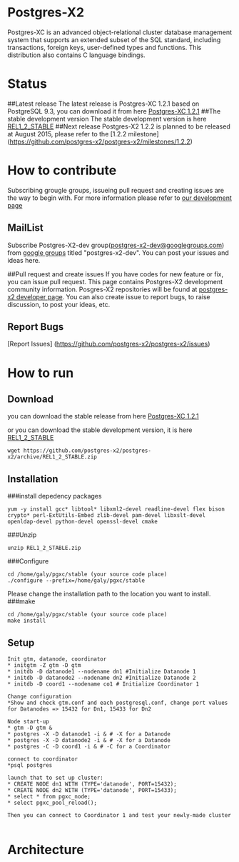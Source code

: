 # Postgres-X2
Postgres-XC is an advanced object-relational cluster database management system that supports an extended subset of the SQL standard, including transactions, foreign keys, user-defined types and functions.  This distribution also contains C language bindings.
# Status
##Latest release
The latest release is Postgres-XC 1.2.1 based on PostgreSQL 9.3, you can download it from here [Postgres-XC 1.2.1](https://github.com/postgres-x2/postgres-x2/releases/tag/XC1_2_1_PG9_3)
##The stable development version
The stable development version is here [REL1_2_STABLE](https://github.com/postgres-x2/postgres-x2/tree/REL1_2_STABLE)
##Next release
Postgres-X2 1.2.2 is planned to be released at August 2015, please refer to the [1.2.2 milestone] (https://github.com/postgres-x2/postgres-x2/milestones/1.2.2)

# How to contribute
Subscribing grougle groups, issueing pull request and creating issues are the way to begin with. For more information please refer to [our development page](http://postgres-x2.github.io/developer.html)

## MailList

Subscribe Postgres-X2-dev group(postgres-x2-dev@googlegroups.com) from [google groups](https://groups.google.com/) titled "postgres-x2-dev". You can post your issues and ideas here.

##Pull request and create issues
If you have codes for new feature or fix, you can issue pull request. This page contains Postgres-X2 development community information. Posgres-X2 repositories will be found at [postgres-x2 developer page](https://github.com/postgres-x2).
You can also create issue to report bugs, to raise discussion, to post your ideas, etc.

## Report Bugs
[Report Issues] (https://github.com/postgres-x2/postgres-x2/issues)

# How to run
## Download
you can download the stable release  from here [Postgres-XC 1.2.1](https://github.com/postgres-x2/postgres-x2/releases/tag/XC1_2_1_PG9_3)

or you can download the stable development version, it is here [REL1_2_STABLE](https://github.com/postgres-x2/postgres-x2/tree/REL1_2_STABLE)
<pre><code>wget https://github.com/postgres-x2/postgres-x2/archive/REL1_2_STABLE.zip
</code></pre>
## Installation
###install depedency packages
<pre><code>yum -y install gcc* libtool* libxml2-devel readline-devel flex bison crypto* perl-ExtUtils-Embed zlib-devel pam-devel libxslt-devel openldap-devel python-devel openssl-devel cmake</code></pre>
###Unzip
<pre><code>unzip REL1_2_STABLE.zip</code></pre>
###Configure
<pre><code>cd /home/galy/pgxc/stable (your source code place)
./configure --prefix=/home/galy/pgxc/stable </code></pre>
Please change the installation path to the location you want to install.
###make
<pre><code>cd /home/galy/pgxc/stable (your source code place)
make install</code></pre>
## Setup
<pre><code>Init gtm, datanode, coordinator
* initgtm -Z gtm -D gtm
* initdb -D datanode1 --nodename dn1 #Initialize Datanode 1
* initdb -D datanode2 --nodename dn2 #Initialize Datanode 2
* initdb -D coord1 --nodename co1 # Initialize Coordinator 1

Change configuration
*Show and check gtm.conf and each postgresql.conf, change port values for Datanodes => 15432 for Dn1, 15433 for Dn2

Node start-up
* gtm -D gtm &
* postgres -X -D datanode1 -i & # -X for a Datanode
* postgres -X -D datanode2 -i & # -X for a Datanode
* postgres -C -D coord1 -i & # -C for a Coordinator

connect to coordinator
*psql postgres

launch that to set up cluster:
* CREATE NODE dn1 WITH (TYPE='datanode', PORT=15432);
* CREATE NODE dn2 WITH (TYPE='datanode', PORT=15433);
* select * from pgxc_node;
* select pgxc_pool_reload();

Then you can connect to Coordinator 1 and test your newly-made cluster

</code></pre>
# Architecture

